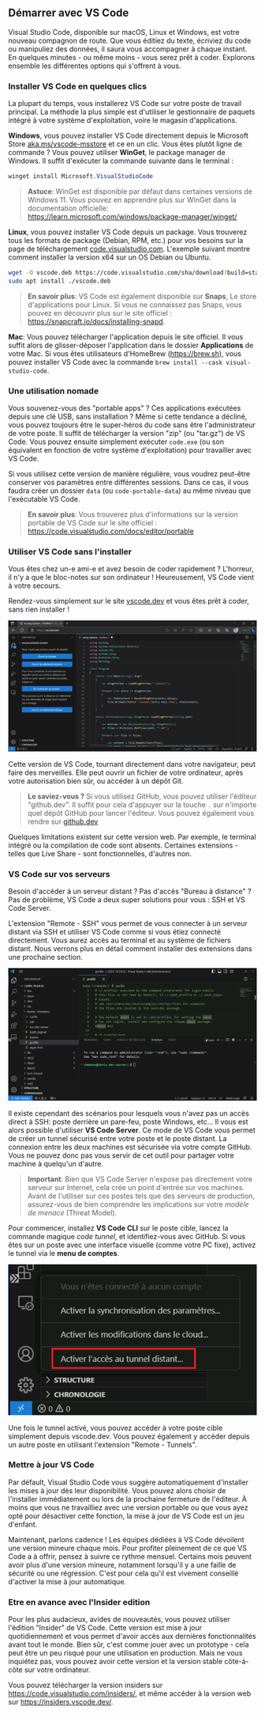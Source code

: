 ## Démarrer avec VS Code

Visual Studio Code, disponible sur macOS, Linux et Windows, est votre nouveau compagnon de route. Que vous éditiez du texte, écriviez du code ou manipuliez des données, il saura vous accompagner à chaque instant. En quelques minutes - ou même moins - vous serez prêt à coder. Explorons ensemble les différentes options qui s'offrent à vous.

### Installer VS Code en quelques clics

La plupart du temps, vous installerez VS Code sur votre poste de travail principal. La méthode la plus simple est d'utiliser le gestionnaire de paquets intégré à votre système d'exploitation, voire le magasin d'applications.

**Windows**, vous pouvez installer VS Code directement depuis le Microsoft Store [aka.ms/vscode-msstore](https://aka.ms/vscode-msstore) et ce en un clic. Vous êtes plutôt ligne de commande ? Vous pouvez utiliser **WinGet**, le package manager de Windows. Il suffit d'exécuter la commande suivante dans le terminal :

```powershell
winget install Microsoft.VisualStudioCode
```

> **Astuce**: WinGet est disponible par défaut dans certaines versions de Windows 11. Vous pouvez en apprendre plus sur WinGet dans la documentation officielle: https://learn.microsoft.com/windows/package-manager/winget/

**Linux**, vous pouvez installer VS Code depuis un package. Vous trouverez tous les formats de package (Debian, RPM, etc.) pour vos besoins sur la page de téléchargement [code.visualstudio.com](https://code.visualstudio.com). L'exemple suivant montre comment installer la version x64 sur un OS Debian ou Ubuntu.

```bash
wget -O vscode.deb https://code.visualstudio.com/sha/download?build=stable&os=linux-deb-x64
sudo apt install ./vscode.deb
```

> **En savoir plus**: VS Code est également disponible sur **Snaps**, Le store d'applications pour Linux. Si vous ne connaissez pas Snaps, vous pouvez en découvrir plus sur le site officiel : https://snapcraft.io/docs/installing-snapd.

**Mac**: Vous pouvez télécharger l'application depuis le site officiel. Il vous suffit alors de glisser-déposer l'application dans le dossier **Applications** de votre Mac. Si vous êtes utilisateurs d'HomeBrew (https://brew.sh), vous pouvez installer VS Code avec la commande `brew install --cask visual-studio-code`.

### Une utilisation nomade

Vous souvenez-vous des "portable apps" ? Ces applications exécutées depuis une clé USB, sans installation ? Même si cette tendance a décliné, vous pouvez toujours être le super-héros du code sans être l'administrateur de votre poste. Il suffit de télécharger la version "zip" (ou "tar.gz") de VS Code. Vous pouvez ensuite simplement exécuter `code.exe` (ou son équivalent en fonction de votre système d'exploitation) pour travailler avec VS Code.

Si vous utilisez cette version de manière régulière, vous voudrez peut-être conserver vos paramètres entre différentes sessions. Dans ce cas, il vous faudra créer un dossier `data` (ou `code-portable-data`) au même niveau que l'exécutable VS Code. 

> **En savoir plus**: Vous trouverez plus d'informations sur la version portable de VS Code sur le site officiel : https://code.visualstudio.com/docs/editor/portable

### Utiliser VS Code sans l'installer

Vous êtes chez un-e ami-e et avez besoin de coder rapidement ? L'horreur, il n'y a que le bloc-notes sur son ordinateur ! Heureusement, VS Code vient à votre secours.

Rendez-vous simplement sur le site [vscode.dev](https://vscode.dev) et vous êtes prêt à coder, sans rien installer !

![vscode.dev](./images/01-vscodedev.png)

Cette version de VS Code, tournant directement dans votre navigateur, peut faire des merveilles. Elle peut ouvrir un fichier de votre ordinateur, après votre autorisation bien sûr, ou accéder à un dépôt Git.

> **Le saviez-vous ?** Si vous utilisez GitHub, vous pouvez utiliser l'éditeur "github.dev". Il suffit pour cela d'appuyer sur la touche `.` sur n'importe quel dépôt GitHub pour lancer l'éditeur. Vous pouvez également vous rendre sur [github.dev](https://github.dev) 

Quelques limitations existent sur cette version web. Par exemple, le terminal intégré ou la compilation de code sont absents. Certaines extensions - telles que Live Share - sont fonctionnelles, d'autres non. 

### VS Code sur vos serveurs

Besoin d'accéder à un serveur distant ? Pas d'accès "Bureau à distance" ? Pas de problème, VS Code a deux super solutions pour vous : SSH et VS Code Server.

L'extension "Remote - SSH" vous permet de vous connecter à un serveur distant via SSH et utiliser VS Code comme si vous étiez connecté directement. Vous aurez accès au terminal et au système de fichiers distant. Nous verrons plus en détail comment installer des extensions dans une prochaine section.

![Remote - SSH](./images/01-remotessh.png)

Il existe cependant des scénarios pour lesquels vous n'avez pas un accès direct à SSH: poste derrière un pare-feu, poste Windows, etc... Il vous est alors possible d'utiliser **VS Code Server**. Ce mode de VS Code vous permet de créer un tunnel sécurisé entre votre poste et le poste distant. La connexion entre les deux machines est sécurisée via votre compte GitHub. Vous ne pouvez donc pas vous servir de cet outil pour partager votre machine à quelqu'un d'autre.

> **Important**: Bien que VS Code Server n'expose pas directement votre serveur sur Internet, cela crée un point d'entrée sur vos machines. Avant de l'utiliser sur ces postes tels que des serveurs de production, assurez-vous de bien comprendre les implications sur votre _modèle de menace_ (Threat Model).

Pour commencer, installez **VS Code CLI** sur le poste cible, lancez la commande magique _code tunnel_, et identifiez-vous avec GitHub. Si vous êtes sur un poste avec une interface visuelle (comme votre PC fixe), activez le tunnel via le **menu de comptes**.

![](./images/01-tunnel.png)

Une fois le tunnel activé, vous pouvez accéder à votre poste cible simplement depuis vscode.dev. Vous pouvez également y accéder depuis un autre poste en utilisant l'extension "Remote - Tunnels".

### Mettre à jour VS Code

Par défault, Visual Studio Code vous suggère automatiquement d'installer les mises à jour dès leur disponibilité. Vous pouvez alors choisir de l'installer immédiatement ou lors de la prochaine fermeture de l'éditeur. À moins que vous ne travailliez avec une version portable ou que vous ayez opté pour désactiver cette fonction, la mise à jour de VS Code est un jeu d'enfant.

Maintenant, parlons cadence ! Les équipes dédiées à VS Code dévoilent une version mineure chaque mois. Pour profiter pleinement de ce que VS Code a à offrir, pensez à suivre ce rythme mensuel. Certains mois peuvent avoir plus d'une version mineure, notamment lorsqu'il y a une faille de sécurité ou une régression. C'est pour cela qu'il est vivement conseillé d'activer la mise à jour automatique.

### Etre en avance avec l'Insider edition

Pour les plus audacieux, avides de nouveautés, vous pouvez utiliser l'édition "Insider" de VS Code. Cette version est mise à jour quotidiennement et vous permet d'avoir accès aux dernières fonctionnalités avant tout le monde. Bien sûr, c'est comme jouer avec un prototype - cela peut être un peu risqué pour une utilisation en production. Mais ne vous inquiétez pas, vous pouvez avoir cette version et la version stable côte-à-côte sur votre ordinateur.

Vous pouvez télécharger la version insiders sur https://code.visualstudio.com/insiders/, et même accéder à la version web sur https://insiders.vscode.dev/.
